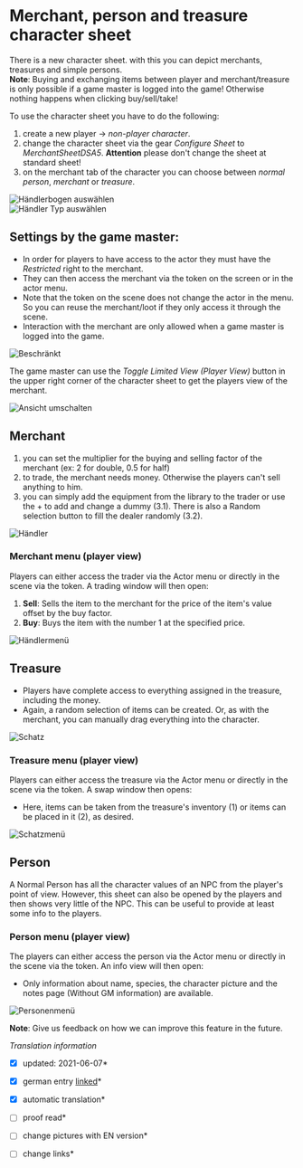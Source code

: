 # Merchant, person and treasure character sheet
There is a new character sheet. with this you can depict merchants, treasures and simple persons.  
**Note**: Buying and exchanging items between player and merchant/treasure is only possible if a game master is logged into the game! Otherwise nothing happens when clicking buy/sell/take!   
  
To use the character sheet you have to do the following:
1. create a new player -> *non-player character*.
2. change the character sheet via the gear *Configure Sheet* to *MerchantSheetDSA5*. **Attention** please don't change the sheet at standard sheet!
3. on the merchant tab of the character you can choose between *normal person*, *merchant* or *treasure*.

![Händlerbogen auswählen](https://user-images.githubusercontent.com/80099175/113250611-1a266780-92c1-11eb-86a2-7edcfccd878e.png)  
![Händler Typ auswählen](https://user-images.githubusercontent.com/80099175/113250735-5b1e7c00-92c1-11eb-875c-65eb7f752800.png)  

## Settings by the game master:
* In order for players to have access to the actor they must have the *Restricted* right to the merchant.
* They can then access the merchant via the token on the screen or in the actor menu.
* Note that the token on the scene does not change the actor in the menu. So you can reuse the merchant/loot if they only access it through the scene.
* Interaction with the merchant are only allowed when a game master is logged into the game.

![Beschränkt](https://user-images.githubusercontent.com/80099175/113254135-7f308c00-92c6-11eb-8950-700abcba55e6.png)

The game master can use the *Toggle Limited View (Player View)* button in the upper right corner of the character sheet to get the players view of the merchant.  
  
![Ansicht umschalten](https://user-images.githubusercontent.com/80099175/113253341-6378b600-92c5-11eb-9920-3c81cb187ff1.png)

## Merchant
1. you can set the multiplier for the buying and selling factor of the merchant (ex: 2 for double, 0.5 for half)
2. to trade, the merchant needs money. Otherwise the players can't sell anything to him. 
3. you can simply add the equipment from the library to the trader or use the + to add and change a dummy (3.1). There is also a Random selection button to fill the dealer randomly (3.2).  
  
![Händler](https://user-images.githubusercontent.com/80099175/113251093-f7e11980-92c1-11eb-9889-8fa8a32737d7.png) 

### Merchant menu (player view)
Players can either access the trader via the Actor menu or directly in the scene via the token. A trading window will then open:  
1. **Sell**: Sells the item to the merchant for the price of the item's value offset by the buy factor.
2. **Buy**: Buys the item with the number 1 at the specified price.
  
![Händlermenü](https://user-images.githubusercontent.com/80099175/113251956-72f6ff80-92c3-11eb-8556-3fcc73326991.png)  

## Treasure
* Players have complete access to everything assigned in the treasure, including the money.
* Again, a random selection of items can be created. Or, as with the merchant, you can manually drag everything into the character.

![Schatz](https://user-images.githubusercontent.com/80099175/113252240-db45e100-92c3-11eb-83fc-d531b2605690.png)  
  
### Treasure menu (player view)
Players can either access the treasure via the Actor menu or directly in the scene via the token. A swap window then opens:
* Here, items can be taken from the treasure's inventory (1) or items can be placed in it (2), as desired.

![Schatzmenü](https://user-images.githubusercontent.com/80099175/113252470-2f50c580-92c4-11eb-9c90-d3950eecc9b7.png)

## Person
A Normal Person has all the character values of an NPC from the player's point of view. However, this sheet can also be opened by the players and then shows very little of the NPC. This can be useful to provide at least some info to the players.

### Person menu (player view)
The players can either access the person via the Actor menu or directly in the scene via the token. An info view will then open:
* Only information about name, species, the character picture and the notes page (Without GM information) are available.
  
![Personenmenü](https://user-images.githubusercontent.com/80099175/113253083-109efe80-92c5-11eb-8837-b49f032b7802.png)

**Note**: Give us feedback on how we can improve this feature in the future.


*Translation information*  
*[x] updated: 2021-06-07*  
*[x] german entry [linked](de/de-Haendler.md)*  
*[x] automatic translation*  
*[ ] proof read*  
*[ ] change pictures with EN version*
*[ ] change links*  

